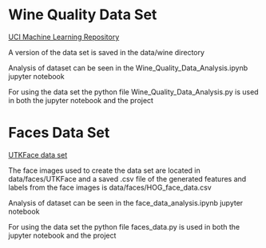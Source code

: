  # Wine Quality Data Set
 [UCI Machine Learning Repository](https://archive.ics.uci.edu/ml/datasets/Wine+Quality)

A version of the data set is saved in the data/wine directory

Analysis of dataset can be seen in the Wine_Quality_Data_Analysis.ipynb jupyter notebook

For using the data set the python file Wine_Quality_Data_Analysis.py is used in both the jupyter notebook and the project

# Faces Data Set

[UTKFace data set](https://susanqq.github.io/UTKFace/)

The face images used to create the data set are located in data/faces/UTKFace and a saved .csv file of the generated features and labels from the face images is data/faces/HOG_face_data.csv

Analysis of dataset can be seen in the face_data_analysis.ipynb jupyter notebook

For using the data set the python file faces_data.py is used in both the jupyter notebook and the project



